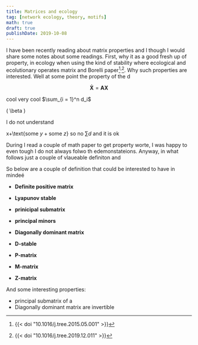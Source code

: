 ```yaml
---
title: Matrices and ecology
tag: [network ecology, theory, motifs]
math: true
draft: true
publishDate: 2019-10-08
---
```


I have been recently reading about matrix properties and I though I would share some notes about some readings. First, why  it as a good fresh up of property, in ecology when using the kind of stability where ecological and ecolutionary operates matrix and Borelli paper[^n1]<sup>,</sup>[^n2]. Why such properties are interested. Well at some point the property of the d

$$\mathbf{\dot{X}} = \mathbf{AX} \tag{1}$$

cool very cool $\sum_{i = 1}^n d_i$

\( \beta \)

I do not understand

x+\text{some $y+\text{some $z$}$} so no $\sum d$ and it is ok

During I read a couple of math paper to get property worte, I was happy to even tough I do not always folwo th edemonstateions. Anyway, in what follows just a couple of vlaueable definiton and

So below are a couple of definition that could be interested to have in mindeé

- **Definite positive matrix** [<i class="fab fa-wikipedia-w" aria-hidden="true"></i>](https://en.wikipedia.org/wiki/Definiteness_of_a_matrix)

- **Lyapunov stable**

- **prinicipal submatrix**

- **principal minors**

- **Diagonally dominant matrix**

- **D-stable**

- **P-matrix**

- **M-matrix**

- **Z-matrix**



And some interesting properties:

- principal submatrix of a
- Diagonally dominant matrix are invertible



[^n1]: {{< doi "10.1016/j.tree.2015.05.001" >}}
[^n2]: {{< doi "10.1016/j.tree.2019.12.011" >}}
[^rohr]: {{< doi "10.1016/j.tree.2019.12.011" >}}
[^nrr]: https://math.siu.edu/colloquia/Gumus-Presentation%20Slides